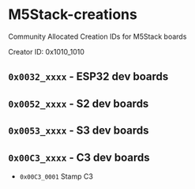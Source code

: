 # M5Stack-creations
Community Allocated Creation IDs for M5Stack boards

Creator ID: 0x1010_1010

## `0x0032_xxxx` - ESP32 dev boards

## `0x0052_xxxx` - S2 dev boards

## `0x0053_xxxx` - S3 dev boards

## `0x00C3_xxxx` - C3 dev boards
*  `0x00C3_0001` Stamp C3
